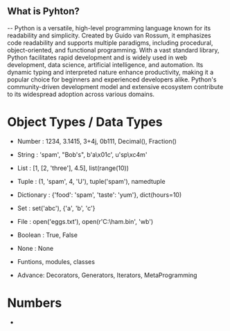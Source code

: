 ## What is Pyhton?

-- Python is a versatile, high-level programming language known for its readability and simplicity. Created by Guido van Rossum, it emphasizes code readability and supports multiple paradigms, including procedural, object-oriented, and functional programming. With a vast standard library, Python facilitates rapid development and is widely used in web development, data science, artificial intelligence, and automation. Its dynamic typing and interpreted nature enhance productivity, making it a popular choice for beginners and experienced developers alike. Python's community-driven development model and extensive ecosystem contribute to its widespread adoption across various domains.

# Object Types / Data Types

- Number : 1234, 3.1415, 3+4j, 0b111, Decimal(), Fraction()
- String : 'spam', "Bob's", b'a\x01c', u'sp\xc4m'
- List : [1, [2, 'three'], 4.5], list(range(10))
- Tuple : (1, 'spam', 4, 'U'), tuple('spam'), namedtuple
- Dictionary : {'food': 'spam', 'taste': 'yum'}, dict(hours=10)

- Set : set('abc'), {'a', 'b', 'c'}

- File : open('eggs.txt'), open(r'C:\ham.bin', 'wb')

- Boolean : True, False
- None : None
- Funtions, modules, classes

- Advance: Decorators, Generators, Iterators, MetaProgramming

# Numbers
 - 